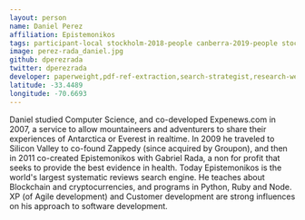 ```yaml
---
layout: person
name: Daniel Perez
affiliation: Epistemonikos
tags: participant-local stockholm-2018-people canberra-2019-people stockholm-2018-local canberra-2019-local
image: perez-rada_daniel.jpg
github: dperezrada
twitter: dperezrada
developer: paperweight,pdf-ref-extraction,search-strategist,research-weaving
latitude: -33.4489
longitude: -70.6693
---
```

Daniel studied Computer Science, and co-developed Expenews.com in 2007, a service to allow mountaineers and adventurers to share their experiences of Antarctica or Everest in realtime. In 2009 he traveled to Silicon Valley to co-found Zappedy (since acquired by Groupon), and then in 2011 co-created Epistemonikos with Gabriel Rada, a non for profit that seeks to provide the best evidence in health. Today Epistemonikos is the world's largest systematic reviews search engine. He teaches about Blockchain and cryptocurrencies, and programs in Python, Ruby and Node. XP (of Agile development) and Customer development are strong influences on his approach to software development.